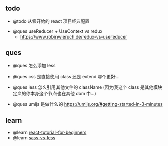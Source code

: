 ## todo

-   @todo 从零开始的 react 项目经典配置

*   @ques useReducer + UseContext vs redux
    -   https://www.robinwieruch.de/redux-vs-usereducer

## ques

-   @ques 怎么添加 less

-   @ques css 是直接使用 class 还是 extend 哪个更好...

-   @ques less 怎么引用其他文件的 className (因为我这个 class 是其他模块定义的你本身这个节点也在其他 dom 中...)

-   @ques umijs 是做什么的 https://umijs.org/#getting-started-in-3-minutes

## learn

-   @learn [react-tutorial-for-beginners](https://ibaslogic.com/blog/react-tutorial-for-beginners/)
-   @learn [sass-vs-less](https://css-tricks.com/sass-vs-less/)
